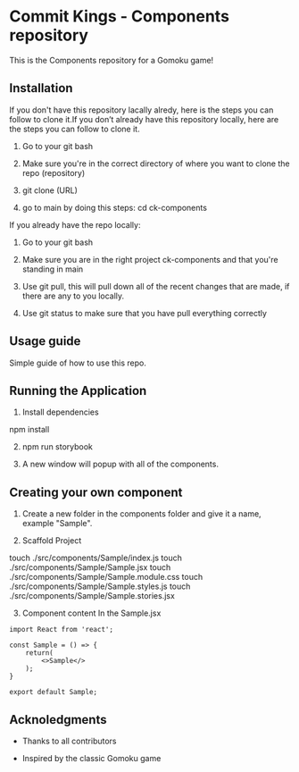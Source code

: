 # Commit Kings - Components repository

This is the Components repository for a Gomoku game!

## Installation

If you don't have this repository lacally alredy, here is the steps you can follow to clone it.If you don’t already have this repository locally, here are the steps you can follow to clone it.

1. Go to your git bash

2. Make sure you're in the correct directory of where you want to clone the repo (repository)

3. git clone (URL)

4. go to main by doing this steps: cd ck-components

If you already have the repo locally:

1. Go to your git bash

2. Make sure you are in the right project ck-components and that you're standing in main

3. Use git pull, this will pull down all of the recent changes that are made, if there are any to you locally.

4. Use git status to make sure that you have pull everything correctly

## Usage guide

Simple guide of how to use this repo.

## Running the Application

1. Install dependencies

npm install

2. npm run storybook

3. A new window will popup with all of the components.

## Creating your own component

1. Create a new folder in the components folder and give it a name, example "Sample".

2. Scaffold Project

touch ./src/components/Sample/index.js
touch ./src/components/Sample/Sample.jsx
touch ./src/components/Sample/Sample.module.css
touch ./src/components/Sample/Sample.styles.js
touch ./src/components/Sample/Sample.stories.jsx

3. Component content
   In the Sample.jsx

```
import React from 'react';

const Sample = () => {
    return(
        <>Sample</>
    );
}

export default Sample;
```

## Acknoledgments

- Thanks to all contributors

- Inspired by the classic Gomoku game
